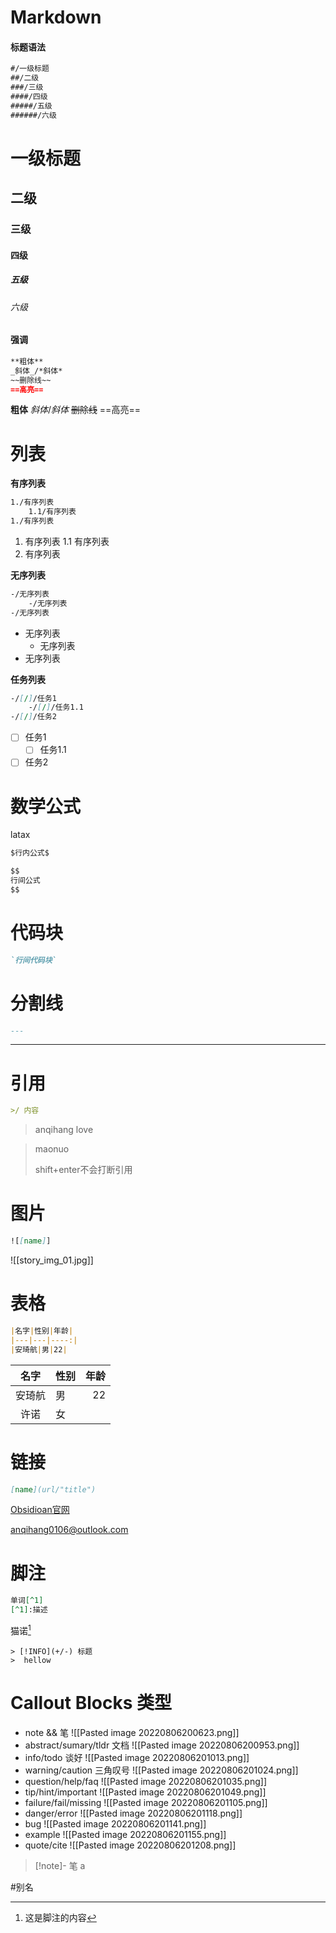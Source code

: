 # Markdown

#### 标题语法

```markdown
#/一级标题
##/二级
###/三级
####/四级
#####/五级
######/六级
```

# 一级标题
## 二级
### 三级
#### 四级
##### 五级
###### 六级

#### 强调

```markdown
**粗体**
_斜体_/*斜体*
~~删除线~~
==高亮==
```

**粗体**
_斜体_/*斜体*
~~删除线~~
==高亮==

# 列表

**有序列表**

```markdown
1./有序列表
	1.1/有序列表
1./有序列表
```

1. 有序列表
	1.1 有序列表
1. 有序列表

**无序列表**

```markdown
-/无序列表
	-/无序列表
-/无序列表
```

- 无序列表
	- 无序列表
- 无序列表

**任务列表**
```markdown
-/[/]/任务1
	-/[/]/任务1.1
-/[/]/任务2
```

- [ ] 任务1
	- [ ] 任务1.1
- [ ] 任务2

# 数学公式

latax
```markdown
$行内公式$

$$
行间公式
$$
```

# 代码块

```markdown
`行间代码块`
```

# 分割线

```markdown
---
```

---

# 引用

```markdown
>/ 内容
```

> anqihang
> love

> maonuo 
> 
> shift+enter不会打断引用

# 图片

```markdown
![[name]]
```

![[story_img_01.jpg]]
# 表格

```markdown
|名字|性别|年龄|
|---|---|----:|
|安琦航|男|22|
```

|名字          |性别|年龄|
|:---:|---------------|---:|
|安琦航|男|22|
|许诺|女|

# 链接

```markdown
[name](url/"title")
```

[Obsidioan官网](https://obsidian.md)

<anqihang0106@outlook.com>

# 脚注

```markdown
单词[^1]
[^1]:描述
```

猫诺[^1]

[^1]:这是脚注的内容

```
> [!INFO](+/-) 标题
>  hellow
```

# Callout Blocks 类型

- note && 笔  ![[Pasted image 20220806200623.png]]
- abstract/sumary/tldr 文档 ![[Pasted image 20220806200953.png]]
- info/todo 谈好 ![[Pasted image 20220806201013.png]]
- warning/caution 三角叹号 ![[Pasted image 20220806201024.png]]
- question/help/faq ![[Pasted image 20220806201035.png]]
- tip/hint/important ![[Pasted image 20220806201049.png]]
- failure/fail/missing ![[Pasted image 20220806201105.png]]
- danger/error ![[Pasted image 20220806201118.png]]
- bug ![[Pasted image 20220806201141.png]]
- example ![[Pasted image 20220806201155.png]]
- quote/cite  ![[Pasted image 20220806201208.png]]


> [!note]- 笔
> a
> 

#别名 

